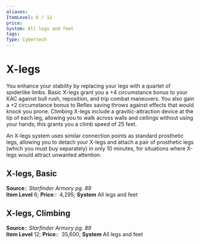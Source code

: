 ```yaml
---
aliases: 
ItemLevel: 6 / 12
price:  
System: All legs and feet
tags: 
Type: Cybertech
---
```


# X-legs

You enhance your stability by replacing your legs with a quartet of spiderlike limbs. Basic X-legs grant you a +4 circumstance bonus to your KAC against bull rush, reposition, and trip combat maneuvers. You also gain a +2 circumstance bonus to Reflex saving throws against effects that would knock you prone. Climbing X-legs include a gravitic-attraction device at the tip of each leg, allowing you to walk across walls and ceilings without using your hands; this grants you a climb speed of 25 feet.  
  
An X-legs system uses similar connection points as standard prosthetic legs, allowing you to detach your X-legs and attach a pair of prosthetic legs (which you must buy separately) in only 10 minutes, for situations where X-legs would attract unwanted attention.  

## X-legs, Basic

**Source**:: _Starfinder Armory pg. 89_  
**Item Level** 6;
**Price**::  4,295; **System** All legs and feet  
  

## X-legs, Climbing

**Source**:: _Starfinder Armory pg. 89_  
**Item Level** 12;
**Price**::  35,600; **System** All legs and feet
